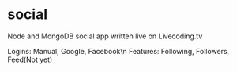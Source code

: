 # social
Node and MongoDB social app written live on Livecoding.tv

Logins: Manual, Google, Facebook\n
Features: Following, Followers, Feed(Not yet)

